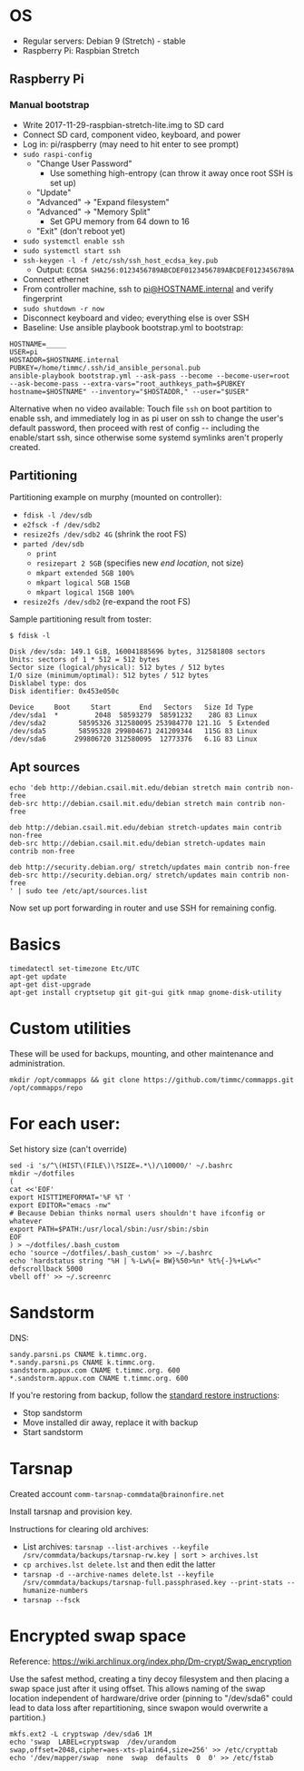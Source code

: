 # OS

- Regular servers: Debian 9 (Stretch) - stable
- Raspberry Pi: Raspbian Stretch

## Raspberry Pi

### Manual bootstrap

- Write 2017-11-29-raspbian-stretch-lite.img to SD card
- Connect SD card, component video, keyboard, and power
- Log in: pi/raspberry (may need to hit enter to see prompt)
- `sudo raspi-config`
    - "Change User Password"
        - Use something high-entropy (can throw it away once root SSH
          is set up)
    - "Update"
    - "Advanced" -> "Expand filesystem"
    - "Advanced" -> "Memory Split"
        - Set GPU memory from 64 down to 16
    - "Exit" (don't reboot yet)
- `sudo systemctl enable ssh`
- `sudo systemctl start ssh`
- `ssh-keygen -l -f /etc/ssh/ssh_host_ecdsa_key.pub`
    - Output: `ECDSA SHA256:0123456789ABCDEF0123456789ABCDEF0123456789A`
- Connect ethernet
- From controller machine, ssh to pi@HOSTNAME.internal and verify fingerprint
- `sudo shutdown -r now`
- Disconnect keyboard and video; everything else is over SSH
- Baseline: Use ansible playbook bootstrap.yml to bootstrap:

```
HOSTNAME=_____
USER=pi
HOSTADDR=$HOSTNAME.internal
PUBKEY=/home/timmc/.ssh/id_ansible_personal.pub
ansible-playbook bootstrap.yml --ask-pass --become --become-user=root --ask-become-pass --extra-vars="root_authkeys_path=$PUBKEY hostname=$HOSTNAME" --inventory="$HOSTADDR," --user="$USER"
```

Alternative when no video available: Touch file `ssh` on boot
partition to enable ssh, and immediately log in as pi user on ssh to
change the user's default password, then proceed with rest of config
-- including the enable/start ssh, since otherwise some systemd
symlinks aren't properly created.

## Partitioning

Partitioning example on murphy (mounted on controller):

- `fdisk -l /dev/sdb`
- `e2fsck -f /dev/sdb2`
- `resize2fs /dev/sdb2 4G` (shrink the root FS)
- `parted /dev/sdb`
    - `print`
    - `resizepart 2 5GB` (specifies new *end location*, not size)
    - `mkpart extended 5GB 100%`
    - `mkpart logical 5GB 15GB`
    - `mkpart logical 15GB 100%`
- `resize2fs /dev/sdb2` (re-expand the root FS)

Sample partitioning result from toster:

```
$ fdisk -l

Disk /dev/sda: 149.1 GiB, 160041885696 bytes, 312581808 sectors
Units: sectors of 1 * 512 = 512 bytes
Sector size (logical/physical): 512 bytes / 512 bytes
I/O size (minimum/optimal): 512 bytes / 512 bytes
Disklabel type: dos
Disk identifier: 0x453e050c

Device     Boot     Start       End   Sectors   Size Id Type
/dev/sda1  *         2048  58593279  58591232    28G 83 Linux
/dev/sda2        58595326 312580095 253984770 121.1G  5 Extended
/dev/sda5        58595328 299804671 241209344   115G 83 Linux
/dev/sda6       299806720 312580095  12773376   6.1G 83 Linux
```

## Apt sources

```
echo 'deb http://debian.csail.mit.edu/debian stretch main contrib non-free
deb-src http://debian.csail.mit.edu/debian stretch main contrib non-free

deb http://debian.csail.mit.edu/debian stretch-updates main contrib non-free
deb-src http://debian.csail.mit.edu/debian stretch-updates main contrib non-free

deb http://security.debian.org/ stretch/updates main contrib non-free
deb-src http://security.debian.org/ stretch/updates main contrib non-free
' | sudo tee /etc/apt/sources.list
```

Now set up port forwarding in router and use SSH for remaining config.


# Basics
```
timedatectl set-timezone Etc/UTC
apt-get update
apt-get dist-upgrade
apt-get install cryptsetup git git-gui gitk nmap gnome-disk-utility
```


# Custom utilities

These will be used for backups, mounting, and other maintenance and
administration.

`mkdir /opt/commapps && git clone https://github.com/timmc/commapps.git /opt/commapps/repo`


# For each user:
Set history size (can't override)
```
sed -i 's/^\(HIST\(FILE\)\?SIZE=.*\)/\10000/' ~/.bashrc
mkdir ~/dotfiles
(
cat <<'EOF'
export HISTTIMEFORMAT='%F %T '
export EDITOR="emacs -nw"
# Because Debian thinks normal users shouldn't have ifconfig or whatever
export PATH=$PATH:/usr/local/sbin:/usr/sbin:/sbin
EOF
) > ~/dotfiles/.bash_custom
echo 'source ~/dotfiles/.bash_custom' >> ~/.bashrc
echo 'hardstatus string "%H | %-Lw%{= BW}%50>%n* %t%{-}%+Lw%<"
defscrollback 5000
vbell off' >> ~/.screenrc
```


# Sandstorm

DNS:

```
sandy.parsni.ps CNAME k.timmc.org.
*.sandy.parsni.ps CNAME k.timmc.org.
sandstorm.appux.com CNAME t.timmc.org. 600
*.sandstorm.appux.com CNAME t.timmc.org. 600
```

If you're restoring from backup, follow the
[standard restore instructions](https://docs.sandstorm.io/en/latest/administering/backups/):

- Stop sandstorm
- Move installed dir away, replace it with backup
- Start sandstorm

# Tarsnap

Created account `comm-tarsnap-commdata@brainonfire.net`

Install tarsnap and provision key.

Instructions for clearing old archives:

- List archives: `tarsnap --list-archives --keyfile /srv/commdata/backups/tarsnap-rw.key | sort > archives.lst`
- `cp archives.lst delete.lst` and then edit the latter
- `tarsnap -d --archive-names delete.lst --keyfile /srv/commdata/backups/tarsnap-full.passphrased.key --print-stats --humanize-numbers`
- `tarsnap --fsck`

# Encrypted swap space

Reference: https://wiki.archlinux.org/index.php/Dm-crypt/Swap_encryption

Use the safest method, creating a tiny decoy filesystem and then
placing a swap space just after it using offset. This allows naming of
the swap location independent of hardware/drive order (pinning to
"/dev/sda6" could lead to data loss after repartitioning, since swapon
would overwrite a partition.)

```
mkfs.ext2 -L cryptswap /dev/sda6 1M
echo 'swap  LABEL=cryptswap  /dev/urandom  swap,offset=2048,cipher=aes-xts-plain64,size=256' >> /etc/crypttab
echo '/dev/mapper/swap  none  swap  defaults  0  0' >> /etc/fstab
```
